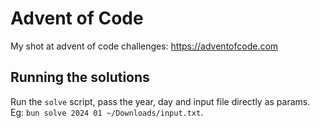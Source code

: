 # Advent of Code

My shot at advent of code challenges:
https://adventofcode.com

## Running the solutions
Run the `solve` script, pass the year, day and input file directly as params.
Eg: `bun solve 2024 01 ~/Downloads/input.txt`.
